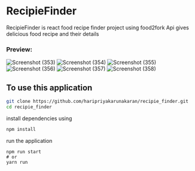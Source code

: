 # RecipieFinder
RecipieFinder is react food recipe finder project using food2fork Api gives delicious food recipe and their details 


### Preview:
![Screenshot (353)](https://user-images.githubusercontent.com/67889306/188322043-08469938-88e5-45f2-8b85-ada9dc6902e4.png)
![Screenshot (354)](https://user-images.githubusercontent.com/67889306/188322047-993059e7-d209-4e86-b96b-9e91fef691e9.png)
![Screenshot (355)](https://user-images.githubusercontent.com/67889306/188322057-de47472b-4449-49d1-a071-61bcd45713d5.png)
![Screenshot (356)](https://user-images.githubusercontent.com/67889306/188322058-594bdfed-8313-43d0-9fb3-54f02558d551.png)
![Screenshot (357)](https://user-images.githubusercontent.com/67889306/188322060-5a7e4efe-d169-41f1-a7d5-a753fe2101ac.png)
![Screenshot (358)](https://user-images.githubusercontent.com/67889306/188322062-9df0558a-edf7-45eb-a204-91c1c8b3fd6a.png)

## To use this application

```bash
git clone https://github.com/haripriyakarunakaran/recipie_finder.git
cd recipie_finder

```


install dependencies using

```bash
npm install 
```

run the application
```
npm run start
# or
yarn run
```
